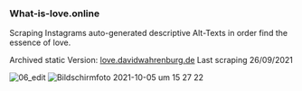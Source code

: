 ### What-is-love.online

Scraping Instagrams auto-generated descriptive Alt-Texts in order find the essence of love.

Archived static Version: [love.davidwahrenburg.de](https://love.davidwahrenburg.de/)
Last scraping 26/09/2021

![06_edit](https://github.com/user-attachments/assets/184b7842-21cc-49e1-8f4e-c0c6e064a1c8)
![Bildschirmfoto 2021-10-05 um 15 27 22](https://github.com/user-attachments/assets/63fd805a-c97d-4538-a584-998d108dd116)
